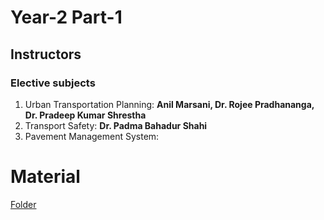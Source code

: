 # Year-2 Part-1

## Instructors
### Elective subjects
1. Urban Transportation Planning: **Anil Marsani, Dr. Rojee Pradhananga, Dr. Pradeep Kumar Shrestha**
2. Transport Safety: **Dr. Padma Bahadur Shahi**
3. Pavement Management System:


# Material
[Folder](https://drive.google.com/open?id=18EvSB6WVEhIEo0-UF9k_7NM2KO3RyXLi)

